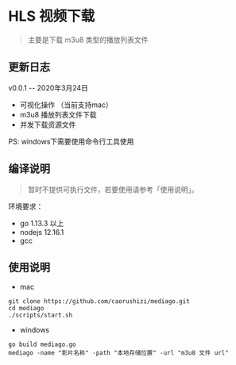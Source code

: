 HLS 视频下载
========

> 主要是下载 m3u8 类型的播放列表文件

更新日志
----

v0.0.1 -- 2020年3月24日

- 可视化操作 （当前支持mac）
- m3u8 播放列表文件下载
- 并发下载资源文件

PS: windows下需要使用命令行工具使用

编译说明
----
> 暂时不提供可执行文件，若要使用请参考「使用说明」。

环境要求：
- go 1.13.3 以上
- nodejs 12.16.1
- gcc


使用说明
----

- mac
```shell
git clone https://github.com/caorushizi/mediago.git
cd mediago
./scripts/start.sh
```
- windows

```shell
go build mediago.go
mediago -name "影片名称" -path "本地存储位置" -url "m3u8 文件 url" 
```






